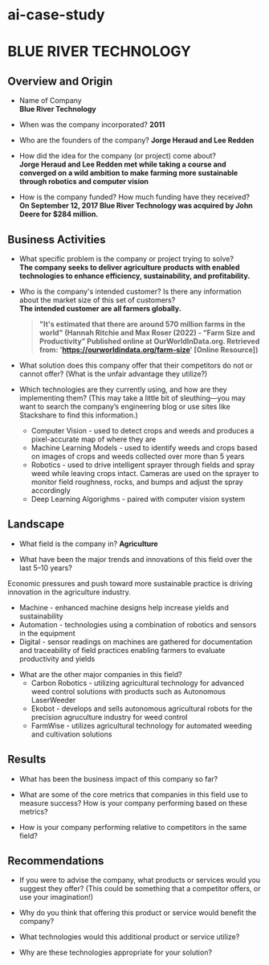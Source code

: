 # ai-case-study
# BLUE RIVER TECHNOLOGY

## Overview and Origin

* Name of Company  
    **Blue River Technology**

* When was the company incorporated? 
    **2011**

* Who are the founders of the company? 
    **Jorge Heraud and Lee Redden**

* How did the idea for the company (or project) come about?  
    **Jorge Heraud and Lee Redden met while taking a course and converged on a wild ambition to make farming more sustainable through robotics and computer vision**

* How is the company funded? How much funding have they received?  
    **On September 12, 2017 Blue River Technology was acquired by John Deere for $284 million.**

## Business Activities

* What specific problem is the company or project trying to solve?  
    **The company seeks to deliver agriculture products with enabled technologies to enhance efficiency, sustainability, and profitability.**

* Who is the company's intended customer? Is there any information about the market size of this set of customers?  
    **The intended customer are all farmers globally.**
     >**"It's estimated that there are around 570 million farms in the world" (Hannah Ritchie and Max Roser (2022) - “Farm Size and Productivity” Published online at OurWorldInData.org. Retrieved from: 'https://ourworldindata.org/farm-size' [Online Resource])**

* What solution does this company offer that their competitors do not or cannot offer? (What is the unfair advantage they utilize?)

* Which technologies are they currently using, and how are they implementing them? (This may take a little bit of sleuthing&mdash;you may want to search the company’s engineering blog or use sites like Stackshare to find this information.)
  - Computer Vision - used to detect crops and weeds and produces a pixel-accurate map of where they are
  - Machine Learning Models - used to identify weeds and crops based on images of crops and weeds collected over more than 5 years
  - Robotics - used to drive intelligent sprayer through fields and spray weed while leaving crops intact.  Cameras are used on the sprayer to monitor field roughness, rocks, and bumps and adjust the spray accordingly
  - Deep Learning Algorighms - paired with computer vision system

## Landscape

* What field is the company in?
  **Agriculture**

* What have been the major trends and innovations of this field over the last 5&ndash;10 years?

Economic pressures and push toward more sustainable practice is driving innovation in the agriculture industry.
  - Machine - enhanced machine designs help increase yields and sustainability
  - Automation - technologies using a combination of robotics and sensors in the equipment 
  - Digital - sensor readings on machines are gathered for documentation and traceability of field practices enabling farmers to evaluate productivity and yields

* What are the other major companies in this field?
  - Carbon Robotics - utilizing agricultural technology for advanced weed control solutions with products such as Autonomous LaserWeeder
  - Ekobot - develops and sells autonomous agricultural robots for the precision agruculture industry for weed control
  - FarmWise - utilizes agricultural technology for automated weeding and cultivation solutions

## Results

* What has been the business impact of this company so far?

* What are some of the core metrics that companies in this field use to measure success? How is your company performing based on these metrics?

* How is your company performing relative to competitors in the same field?

## Recommendations

* If you were to advise the company, what products or services would you suggest they offer? (This could be something that a competitor offers, or use your imagination!)

* Why do you think that offering this product or service would benefit the company?

* What technologies would this additional product or service utilize?

* Why are these technologies appropriate for your solution?